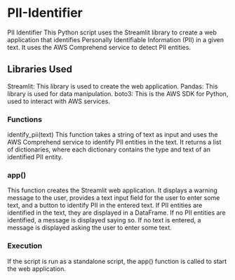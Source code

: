 # PII-Identifier
PII Identifier
This Python script uses the Streamlit library to create a web application that identifies Personally Identifiable Information (PII) in a given text. It uses the AWS Comprehend service to detect PII entities.

## Libraries Used

Streamlit: This library is used to create the web application.
Pandas: This library is used for data manipulation.
boto3: This is the AWS SDK for Python, used to interact with AWS services.

### Functions
identify_pii(text)
This function takes a string of text as input and uses the AWS Comprehend service to identify PII entities in the text. It returns a list of dictionaries, where each dictionary contains the type and text of an identified PII entity.

### app()

This function creates the Streamlit web application. It displays a warning message to the user, provides a text input field for the user to enter some text, and a button to identify PII in the entered text. If PII entities are identified in the text, they are displayed in a DataFrame. If no PII entities are identified, a message is displayed saying so. If no text is entered, a message is displayed asking the user to enter some text.

### Execution

If the script is run as a standalone script, the app() function is called to start the web application.



